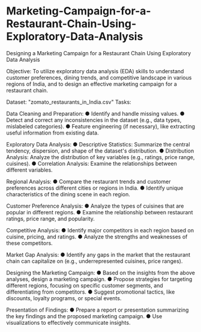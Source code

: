 # Marketing-Campaign-for-a-Restaurant-Chain-Using-Exploratory-Data-Analysis
Designing a Marketing Campaign for a Restaurant Chain Using Exploratory Data Analysis

Objective:
To utilize exploratory data analysis (EDA) skills to understand customer preferences,
dining trends, and competitive landscape in various regions of India, and to design
an effective marketing campaign for a restaurant chain.

Dataset:
"zomato_restaurants_in_India.csv"
Tasks:

Data Cleaning and Preparation:
● Identify and handle missing values.
● Detect and correct any inconsistencies in the dataset (e.g., data types,
mislabeled categories).
● Feature engineering (if necessary), like extracting useful information from
existing data.

Exploratory Data Analysis:
● Descriptive Statistics: Summarize the central tendency, dispersion, and shape
of the dataset's distribution.
● Distribution Analysis: Analyze the distribution of key variables (e.g., ratings,
price range, cuisines).
● Correlation Analysis: Examine the relationships between different variables.

Regional Analysis:
● Compare the restaurant trends and customer preferences across different
cities or regions in India.
● Identify unique characteristics of the dining scene in each region.

Customer Preference Analysis:
● Analyze the types of cuisines that are popular in different regions.
● Examine the relationship between restaurant ratings, price range, and
popularity.

Competitive Analysis:
● Identify major competitors in each region based on cuisine, pricing, and
ratings.
● Analyze the strengths and weaknesses of these competitors.

Market Gap Analysis:
● Identify any gaps in the market that the restaurant chain can capitalize on
(e.g., underrepresented cuisines, price ranges).

Designing the Marketing Campaign:
● Based on the insights from the above analyses, design a marketing
campaign.
● Propose strategies for targeting different regions, focusing on specific
customer segments, and differentiating from competitors.
● Suggest promotional tactics, like discounts, loyalty programs, or special
events.

Presentation of Findings:
● Prepare a report or presentation summarizing the key findings and the
proposed marketing campaign.
● Use visualizations to effectively communicate insights.

